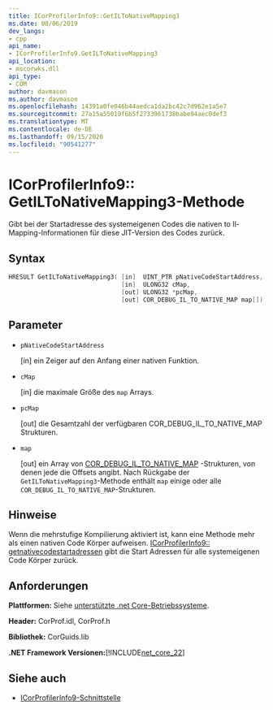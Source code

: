 ```yaml
---
title: ICorProfilerInfo9::GetILToNativeMapping3
ms.date: 08/06/2019
dev_langs:
- cpp
api_name:
- ICorProfilerInfo9.GetILToNativeMapping3
api_location:
- mscorwks.dll
api_type:
- COM
author: davmason
ms.author: davmason
ms.openlocfilehash: 14391a0fe046b44aedca1da2bc42c7d962e1a5e7
ms.sourcegitcommit: 27a15a55019f6b5f2733961738babe94aec0def3
ms.translationtype: MT
ms.contentlocale: de-DE
ms.lasthandoff: 09/15/2020
ms.locfileid: "90541277"
---
```

# <a name="icorprofilerinfo9getiltonativemapping3-method"></a>ICorProfilerInfo9:: GetILToNativeMapping3-Methode

Gibt bei der Startadresse des systemeigenen Codes die nativen to Il-Mapping-Informationen für diese JIT-Version des Codes zurück.

## <a name="syntax"></a>Syntax

```cpp
HRESULT GetILToNativeMapping3( [in]  UINT_PTR pNativeCodeStartAddress,
                               [in]  ULONG32 cMap,
                               [out] ULONG32 *pcMap,
                               [out] COR_DEBUG_IL_TO_NATIVE_MAP map[]);
```

## <a name="parameters"></a>Parameter

- `pNativeCodeStartAddress`

  \[in] ein Zeiger auf den Anfang einer nativen Funktion.

- `cMap`

  \[in] die maximale Größe des `map` Arrays.

- `pcMap`

  \[out] die Gesamtzahl der verfügbaren COR_DEBUG_IL_TO_NATIVE_MAP Strukturen.

- `map`

  \[out] ein Array von [COR_DEBUG_IL_TO_NATIVE_MAP](../debugging/cor-debug-il-to-native-map-structure.md) -Strukturen, von denen jede die Offsets angibt. Nach Rückgabe der `GetILToNativeMapping3`-Methode enthält `map` einige oder alle `COR_DEBUG_IL_TO_NATIVE_MAP`-Strukturen.

## <a name="remarks"></a>Hinweise

Wenn die mehrstufige Kompilierung aktiviert ist, kann eine Methode mehr als einen nativen Code Körper aufweisen. [ICorProfilerInfo9:: getnativecodestartadressen](icorprofilerinfo9-getnativecodestartaddresses-method.md) gibt die Start Adressen für alle systemeigenen Code Körper zurück.

## <a name="requirements"></a>Anforderungen

**Plattformen:** Siehe [unterstützte .net Core-Betriebssysteme](../../../core/install/windows.md?pivots=os-windows).

**Header:** CorProf.idl, CorProf.h

**Bibliothek:** CorGuids.lib

**.NET Framework Versionen:**[!INCLUDE[net_core_22](../../../../includes/net-core-22-md.md)]

## <a name="see-also"></a>Siehe auch

- [ICorProfilerInfo9-Schnittstelle](icorprofilerinfo9-interface.md)
